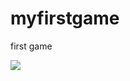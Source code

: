 # myfirstgame
first game 

![](https://datawider.com/wp-content/uploads/2019/11/How-to-Learn-Python.jpg)
